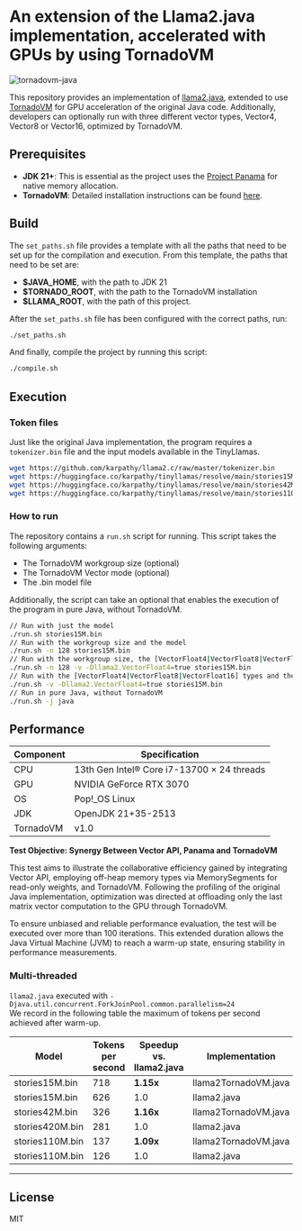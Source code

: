 # An extension of the Llama2.java implementation, accelerated with GPUs by using TornadoVM

![tornadovm-java](https://github.com/mikepapadim/llama2.tornadovm.java/assets/8652854/1735f049-b8bb-431c-b18f-b183c94d7547)

This repository provides an implementation of [llama2.java](https://github.com/mukel/llama2.java), extended to use [TornadoVM](https://github.com/beehive-lab/TornadoVM) for GPU acceleration of the original Java code.
Additionally, developers can optionally run with three different vector types, Vector4, Vector8 or Vector16, optimized by TornadoVM.

## Prerequisites
* **JDK 21+**: This is essential as the project uses the [Project Panama](https://openjdk.org/projects/panama/) for native memory allocation. 
* **TornadoVM**: Detailed installation instructions can be found [here](https://tornadovm.readthedocs.io/en/latest/installation.html).  

## Build
The `set_paths.sh` file provides a template with all the paths that need to be set up for the compilation and execution.
From this template, the paths that need to be set are: 
* **$JAVA_HOME**, with the path to JDK 21
* **$TORNADO_ROOT**, with the path to the TornadoVM installation  
* **$LLAMA_ROOT**, with the path of this project.

After the `set_paths.sh` file has been configured with the correct paths, run:

```bash
./set_paths.sh  
```

And finally, compile the project by running this script:

```bash
./compile.sh
```

## Execution
### Token files
Just like the original Java implementation, the program requires a `tokenizer.bin` file and the input models available in the TinyLlamas. 
```bash
wget https://github.com/karpathy/llama2.c/raw/master/tokenizer.bin
wget https://huggingface.co/karpathy/tinyllamas/resolve/main/stories15M.bin
wget https://huggingface.co/karpathy/tinyllamas/resolve/main/stories42M.bin
wget https://huggingface.co/karpathy/tinyllamas/resolve/main/stories110M.bin
```
### How to run
The repository contains a `run.sh` script for running. This script takes the following arguments:
* The TornadoVM workgroup size (optional)
* The TornadoVM Vector mode (optional)
* The .bin model file

Additionally, the script can take an optional that enables the execution of the program in pure Java, without TornadoVM.

```bash
// Run with just the model 
./run.sh stories15M.bin 
// Run with the workgroup size and the model
./run.sh -n 128 stories15M.bin
// Run with the workgroup size, the [VectorFloat4|VectorFloat8|VectorFloat16] types and the model
./run.sh -n 128 -v -Dllama2.VectorFloat4=true stories15M.bin
// Run with the [VectorFloat4|VectorFloat8|VectorFloat16] types and the model
./run.sh -v -Dllama2.VectorFloat4=true stories15M.bin
// Run in pure Java, without TornadoVM
./run.sh -j java
```

## Performance

| Component  | Specification                              |
|------------|--------------------------------------------|
| CPU        | 13th Gen Intel® Core i7-13700 × 24 threads |
| GPU        | NVIDIA GeForce RTX 3070                    |
| OS         | Pop!_OS Linux                              |
| JDK        | OpenJDK 21+35-2513                         |
| TornadoVM  | v1.0                                       |

**Test Objective: Synergy Between Vector API, Panama  and TornadoVM**

This test aims to illustrate the collaborative efficiency gained by integrating Vector API, employing off-heap memory types via MemorySegments for read-only weights, and TornadoVM. Following the profiling of the original Java implementation, optimization was directed at offloading only the last matrix vector computation to the GPU through TornadoVM.

To ensure unbiased and reliable performance evaluation, the test will be executed over more than 100 iterations. This extended duration allows the Java Virtual Machine (JVM) to reach a warm-up state, ensuring stability in performance measurements.

### Multi-threaded
 
`llama2.java` executed with `-Djava.util.concurrent.ForkJoinPool.common.parallelism=24`  
We record in the following table the maximum of tokens per second achieved after warm-up.

| Model | Tokens per second | Speedup vs. llama2.java | Implementation |  
| ------|------------------ | -------------------- | -------------- |
|  stories15M.bin |  718 |  **1.15x** | llama2TornadoVM.java |
|  stories15M.bin |   626 | 1.0 | llama2.java |
| stories42M.bin |    326 |  **1.16x** | llama2TornadoVM.java    |
| stories420M.bin |   281 | 1.0 | llama2.java |
| stories110M.bin |  137 |  **1.09x** | llama2TornadoVM.java    |
| stories110M.bin |  126 | 1.0 | llama2.java |

----------------------------------------------

## License

MIT
